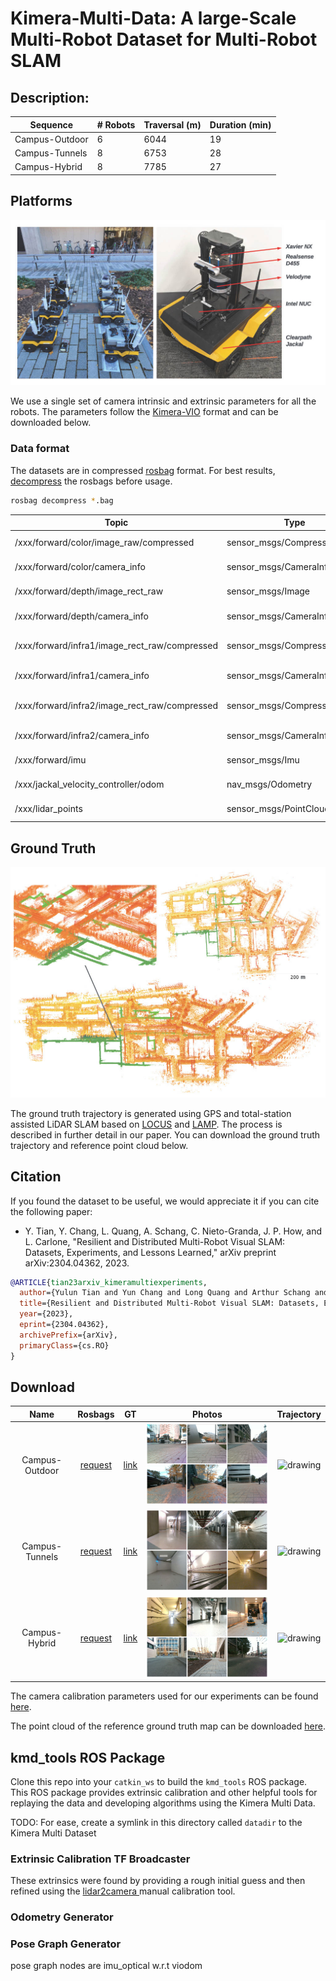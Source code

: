 # Kimera-Multi-Data: A large-Scale Multi-Robot Dataset for Multi-Robot SLAM 

## Description:

<div align="center">

|  Sequence        |  # Robots  |  Traversal (m)    |  Duration (min)  | 
| ---------------- | ---------- | ----------------- | ---------------- |
|  Campus-Outdoor  |  6         |  6044             |  19              | 
|  Campus-Tunnels  |  8         |  6753             |  28              | 
|  Campus-Hybrid   |  8         |  7785             |  27              |

</div>

## Platforms

<p align="center"> <img src="figures/jackal_figure.jpg" title="" alt="" data-align="center"> </p>

We use a single set of camera intrinsic and extrinsic parameters for all the robots.
The parameters follow the [Kimera-VIO](https://github.com/MIT-SPARK/Kimera) format and can be downloaded below.

### Data format

The datasets are in compressed [rosbag](http://wiki.ros.org/rosbag) format.
For best results, [decompress](http://wiki.ros.org/rosbag/Commandline#decompress) the rosbags before usage.
```bash
rosbag decompress *.bag
```

<div align="center">

| Topic                                         | Type                        | Description                        |
| --------------------------------------------- | --------------------------- | ---------------------------------- |
| /xxx/forward/color/image_raw/compressed       | sensor_msgs/CompressedImage | RGB Image from D455                |
| /xxx/forward/color/camera_info                | sensor_msgs/CameraInfo      | RGB Image Camera Info              |
| /xxx/forward/depth/image_rect_raw             | sensor_msgs/Image           | Depth Image from D455              |
| /xxx/forward/depth/camera_info                | sensor_msgs/CameraInfo      | Depth Image Camera Info            |
| /xxx/forward/infra1/image_rect_raw/compressed | sensor_msgs/CompressedImage | Compressed Gray Scale Stereo Left  |
| /xxx/forward/infra1/camera_info               | sensor_msgs/CameraInfo      | Stereo Left Camera Info            |
| /xxx/forward/infra2/image_rect_raw/compressed | sensor_msgs/CompressedImage | Compressed Gray Scale Stereo Right |
| /xxx/forward/infra2/camera_info               | sensor_msgs/CameraInfo      | Stereo Right Camera Info           |
| /xxx/forward/imu                              | sensor_msgs/Imu             | IMU from D455                      |
| /xxx/jackal_velocity_controller/odom          | nav_msgs/Odometry           | Wheel Odometry                     |
| /xxx/lidar_points                             | sensor_msgs/PointCloud2     | Lidar Point Cloud                  |

</div>

## Ground Truth

<p align="center"> <img src="figures/gt_map_mit.jpg" title="" alt="" data-align="center"> </p>

</div>

The ground truth trajectory is generated using GPS and total-station assisted LiDAR SLAM based on [LOCUS](https://github.com/NeBula-Autonomy/LOCUS) and [LAMP](https://github.com/NeBula-Autonomy/LAMP).
The process is described in further detail in our paper.
You can download the ground truth trajectory and reference point cloud below.

## Citation
If you found the dataset to be useful, we would appreciate it if you can cite the following paper:

- Y. Tian, Y. Chang, L. Quang, A. Schang, C. Nieto-Granda, J. P. How, and L. Carlone, "Resilient and Distributed Multi-Robot Visual SLAM: Datasets, Experiments, and Lessons Learned," arXiv preprint arXiv:2304.04362, 2023.
```bibtex
@ARTICLE{tian23arxiv_kimeramultiexperiments,
  author={Yulun Tian and Yun Chang and Long Quang and Arthur Schang and Carlos Nieto-Granda and Jonathan P. How and Luca Carlone},
  title={Resilient and Distributed Multi-Robot Visual SLAM: Datasets, Experiments, and Lessons Learned}, 
  year={2023},
  eprint={2304.04362},
  archivePrefix={arXiv},
  primaryClass={cs.RO}
}
```

## Download

| Name | Rosbags | GT | Photos | Trajectory | 
|:-:|:-:|:-:|:-:|:-:|
| Campus-Outdoor | [request](https://forms.gle/EBHJE3LEKkTsnABu7)  | [link](https://drive.google.com/drive/folders/1LKUC7wLhlVuoxYRhSCZYUVAAffA9EpDy?usp=share_link) | <img src="figures/photos_outdoor.jpg" alt="drawing" width="400"/> | <img src="figures/1014_gt.png" alt="drawing" width="400"/> |
| Campus-Tunnels | [request](https://forms.gle/EBHJE3LEKkTsnABu7)  | [link](https://drive.google.com/drive/folders/1iDibVlkZLyK856O7X8lEUInWK-Z0TXG3?usp=share_link) | <img src="figures/photos_tunnels.jpg" alt="drawing" width="400"/> | <img src="figures/1207_gt.png" alt="drawing" width="400"/> |
| Campus-Hybrid  | [request](https://forms.gle/EBHJE3LEKkTsnABu7)  | [link](https://drive.google.com/drive/folders/1YQnJn8z_yGku-wkw8X_cYd8v5PABSbS7?usp=share_link) | <img src="figures/photos_hybrid.jpg" alt="drawing" width="400"/>  | <img src="figures/1208_gt.png" alt="drawing" width="400"/> |

The camera calibration parameters used for our experiments can be found [here](https://drive.google.com/drive/folders/1YlVl2hoqWNwi6GGX6n_MqeNG-aWmeh9r?usp=share_link).

The point cloud of the reference ground truth map can be downloaded [here](https://drive.google.com/file/d/1u5BC8rEQlA0BKoobgmP5GCCi2vJf58oz/view?usp=share_link).

## kmd_tools ROS Package

Clone this repo into your `catkin_ws` to build the `kmd_tools` ROS package. This ROS package provides extrinsic calibration and other helpful tools for replaying the data and developing algorithms using the Kimera Multi Data.

TODO: For ease, create a symlink in this directory called `datadir` to the Kimera Multi Dataset

### Extrinsic Calibration TF Broadcaster

These extrinsics were found by providing a rough initial guess and then refined using the [lidar2camera ](https://github.com/plusk01/lidar2camera) manual calibration tool.

### Odometry Generator

### Pose Graph Generator

pose graph nodes are imu_optical w.r.t viodom